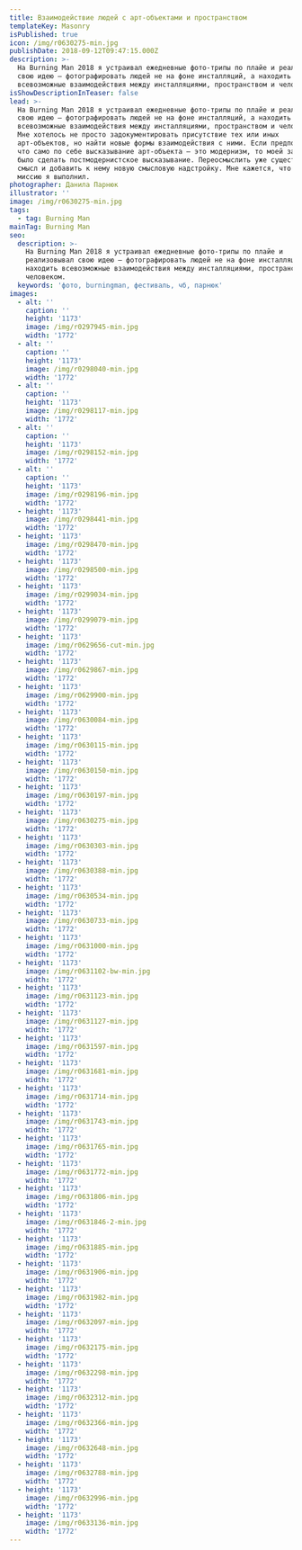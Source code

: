 ```yaml
---
title: Взаимодействие людей с арт-объектами и пространством
templateKey: Masonry
isPublished: true
icon: /img/r0630275-min.jpg
publishDate: 2018-09-12T09:47:15.000Z
description: >-
  На Burning Man 2018 я устраивал ежедневные фото-трипы по плайе и реализовывал
  свою идею – фотографировать людей не на фоне инсталляций, а находить
  всевозможные взаимодействия между инсталляциями, пространством и человеком.
isShowDescriptionInTeaser: false
lead: >-
  На Burning Man 2018 я устраивал ежедневные фото-трипы по плайе и реализовывал
  свою идею – фотографировать людей не на фоне инсталляций, а находить
  всевозможные взаимодействия между инсталляциями, пространством и человеком.
  Мне хотелось не просто задокументировать присутствие тех или иных
  арт-объектов, но найти новые формы взаимодействия с ними. Если предположить,
  что само по себе высказывание арт-объекта – это модернизм, то моей задачей
  было сделать постмодернистское высказывание. Переосмыслить уже существующий
  смысл и добавить к нему новую смысловую надстройку. Мне кажется, что эту
  миссию я выполнил.
photographer: Данила Парнюк
illustrator: ''
image: /img/r0630275-min.jpg
tags:
  - tag: Burning Man
mainTag: Burning Man
seo:
  description: >-
    На Burning Man 2018 я устраивал ежедневные фото-трипы по плайе и
    реализовывал свою идею – фотографировать людей не на фоне инсталляций, а
    находить всевозможные взаимодействия между инсталляциями, пространством и
    человеком.
  keywords: 'фото, burningman, фестиваль, чб, парнюк'
images:
  - alt: ''
    caption: ''
    height: '1173'
    image: /img/r0297945-min.jpg
    width: '1772'
  - alt: ''
    caption: ''
    height: '1173'
    image: /img/r0298040-min.jpg
    width: '1772'
  - alt: ''
    caption: ''
    height: '1173'
    image: /img/r0298117-min.jpg
    width: '1772'
  - alt: ''
    caption: ''
    height: '1173'
    image: /img/r0298152-min.jpg
    width: '1772'
  - alt: ''
    caption: ''
    height: '1173'
    image: /img/r0298196-min.jpg
    width: '1772'
  - height: '1173'
    image: /img/r0298441-min.jpg
    width: '1772'
  - height: '1173'
    image: /img/r0298470-min.jpg
    width: '1772'
  - height: '1173'
    image: /img/r0298500-min.jpg
    width: '1772'
  - height: '1173'
    image: /img/r0299034-min.jpg
    width: '1772'
  - height: '1173'
    image: /img/r0299079-min.jpg
    width: '1772'
  - height: '1173'
    image: /img/r0629656-cut-min.jpg
    width: '1772'
  - height: '1173'
    image: /img/r0629867-min.jpg
    width: '1772'
  - height: '1173'
    image: /img/r0629900-min.jpg
    width: '1772'
  - height: '1173'
    image: /img/r0630084-min.jpg
    width: '1772'
  - height: '1173'
    image: /img/r0630115-min.jpg
    width: '1772'
  - height: '1173'
    image: /img/r0630150-min.jpg
    width: '1772'
  - height: '1173'
    image: /img/r0630197-min.jpg
    width: '1772'
  - height: '1173'
    image: /img/r0630275-min.jpg
    width: '1772'
  - height: '1173'
    image: /img/r0630303-min.jpg
    width: '1772'
  - height: '1173'
    image: /img/r0630388-min.jpg
    width: '1772'
  - height: '1173'
    image: /img/r0630534-min.jpg
    width: '1772'
  - height: '1173'
    image: /img/r0630733-min.jpg
    width: '1772'
  - height: '1173'
    image: /img/r0631000-min.jpg
    width: '1772'
  - height: '1173'
    image: /img/r0631102-bw-min.jpg
    width: '1772'
  - height: '1173'
    image: /img/r0631123-min.jpg
    width: '1772'
  - height: '1173'
    image: /img/r0631127-min.jpg
    width: '1772'
  - height: '1173'
    image: /img/r0631597-min.jpg
    width: '1772'
  - height: '1173'
    image: /img/r0631681-min.jpg
    width: '1772'
  - height: '1173'
    image: /img/r0631714-min.jpg
    width: '1772'
  - height: '1173'
    image: /img/r0631743-min.jpg
    width: '1772'
  - height: '1173'
    image: /img/r0631765-min.jpg
    width: '1772'
  - height: '1173'
    image: /img/r0631772-min.jpg
    width: '1772'
  - height: '1173'
    image: /img/r0631806-min.jpg
    width: '1772'
  - height: '1173'
    image: /img/r0631846-2-min.jpg
    width: '1772'
  - height: '1173'
    image: /img/r0631885-min.jpg
    width: '1772'
  - height: '1173'
    image: /img/r0631906-min.jpg
    width: '1772'
  - height: '1173'
    image: /img/r0631982-min.jpg
    width: '1772'
  - height: '1173'
    image: /img/r0632097-min.jpg
    width: '1772'
  - height: '1173'
    image: /img/r0632175-min.jpg
    width: '1772'
  - height: '1173'
    image: /img/r0632298-min.jpg
    width: '1772'
  - height: '1173'
    image: /img/r0632312-min.jpg
    width: '1772'
  - height: '1173'
    image: /img/r0632366-min.jpg
    width: '1772'
  - height: '1173'
    image: /img/r0632648-min.jpg
    width: '1772'
  - height: '1173'
    image: /img/r0632788-min.jpg
    width: '1772'
  - height: '1173'
    image: /img/r0632996-min.jpg
    width: '1772'
  - height: '1173'
    image: /img/r0633136-min.jpg
    width: '1772'
---
```

